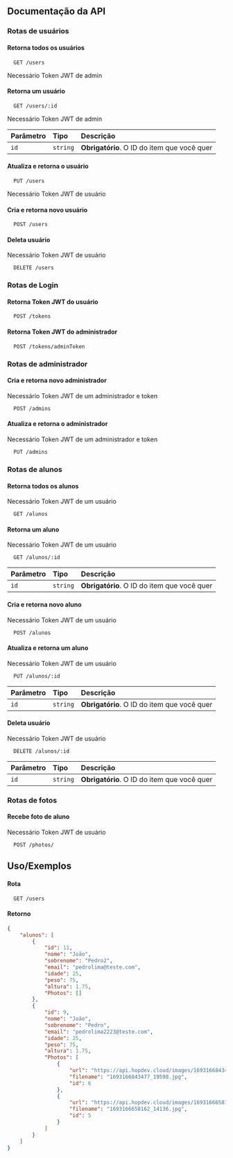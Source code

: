 
## Documentação da API

### Rotas de usuários

#### Retorna todos os usuários

```http
  GET /users
```

Necessário Token JWT de admin

#### Retorna um usuário

```http
  GET /users/:id
```

Necessário Token JWT de admin

| Parâmetro   | Tipo       | Descrição                                   |
| :---------- | :--------- | :------------------------------------------ |
| `id`      | `string` | **Obrigatório**. O ID do item que você quer |

#### Atualiza e retorna o usuário

```http
  PUT /users
```

Necessário Token JWT de usuário

#### Cria e retorna novo usuário

```http
  POST /users
```

#### Deleta usuário

Necessário Token JWT de usuário

```http
  DELETE /users
```

### Rotas de Login

#### Retorna Token JWT do usuário

```http
  POST /tokens
```

#### Retorna Token JWT do administrador

```http
  POST /tokens/adminToken
```

### Rotas de administrador

#### Cria e retorna novo administrador

Necessário Token JWT de um administrador e token

```http
  POST /admins
```

#### Atualiza e retorna o administrador

Necessário Token JWT de um administrador e token

```http
  PUT /admins
```

### Rotas de alunos

#### Retorna todos os alunos

Necessário Token JWT de um usuário

```http
  GET /alunos
```

#### Retorna um aluno

Necessário Token JWT de um usuário

```http
  GET /alunos/:id
```

| Parâmetro   | Tipo       | Descrição                                   |
| :---------- | :--------- | :------------------------------------------ |
| `id`      | `string` | **Obrigatório**. O ID do item que você quer |

#### Cria e retorna novo aluno

Necessário Token JWT de um usuário

```http
  POST /alunos
```

#### Atualiza e retorna um aluno

Necessário Token JWT de um usuário

```http
  PUT /alunos/:id
```

| Parâmetro   | Tipo       | Descrição                                   |
| :---------- | :--------- | :------------------------------------------ |
| `id`      | `string` | **Obrigatório**. O ID do item que você quer |

#### Deleta usuário

Necessário Token JWT de usuário

```http
  DELETE /alunos/:id
```

| Parâmetro   | Tipo       | Descrição                                   |
| :---------- | :--------- | :------------------------------------------ |
| `id`      | `string` | **Obrigatório**. O ID do item que você quer |

### Rotas de fotos

#### Recebe foto de aluno

Necessário Token JWT de usuário

```http
  POST /photos/
```


## Uso/Exemplos

#### Rota

```http
  GET /users
```

#### Retorno

```json
{
    "alunos": [
        {
            "id": 11,
            "nome": "João",
            "sobrenome": "Pedro2",
            "email": "pedrolima@teste.com",
            "idade": 25,
            "peso": 75,
            "altura": 1.75,
            "Photos": []
        },
        {
            "id": 9,
            "nome": "João",
            "sobrenome": "Pedro",
            "email": "pedrolima2223@teste.com",
            "idade": 25,
            "peso": 75,
            "altura": 1.75,
            "Photos": [
                {
                    "url": "https://api.hopdev.cloud/images/1693166843477_19598.jpg",
                    "filename": "1693166843477_19598.jpg",
                    "id": 6
                },
                {
                    "url": "https://api.hopdev.cloud/images/1693166658162_14136.jpg",
                    "filename": "1693166658162_14136.jpg",
                    "id": 5
                }
            ]
        }
    ]
}
```
